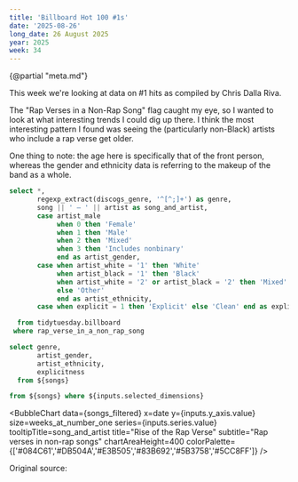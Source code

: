 ```yaml
---
title: 'Billboard Hot 100 #1s'
date: '2025-08-26'
long_date: 26 August 2025
year: 2025
week: 34
---
```


{@partial "meta.md"}

This week we're looking at data on #1 hits as compiled by Chris Dalla Riva.

The "Rap Verses in a Non-Rap Song" flag caught my eye, so I wanted to look at what interesting trends I could dig up there. I think the most interesting pattern I found was seeing the (particularly non-Black) artists who include a rap verse get older.

One thing to note: the age here is specifically that of the front person, whereas the gender and ethnicity data is referring to the makeup of the band as a whole.

```sql songs
select *,
       regexp_extract(discogs_genre, '^[^;]+') as genre,
       song || ' – ' || artist as song_and_artist,
       case artist_male
            when 0 then 'Female'
            when 1 then 'Male'
            when 2 then 'Mixed'
            when 3 then 'Includes nonbinary'
            end as artist_gender,
       case when artist_white = '1' then 'White'
            when artist_black = '1' then 'Black'
            when artist_white = '2' or artist_black = '2' then 'Mixed'
            else 'Other'
            end as artist_ethnicity,
       case when explicit = 1 then 'Explicit' else 'Clean' end as explicitness

  from tidytuesday.billboard
 where rap_verse_in_a_non_rap_song
```

```sql dimensions
select genre,
       artist_gender,
       artist_ethnicity,
       explicitness
  from ${songs}
```

<DimensionGrid data={dimensions} name="selected_dimensions" />

```sql songs_filtered
from ${songs} where ${inputs.selected_dimensions}
```

<Dropdown name=y_axis title="Y-Axis">
    <DropdownOption valueLabel="Front Person Age" value="front_person_age" />
    <DropdownOption valueLabel="Overall Rating" value="overall_rating" />
    <DropdownOption valueLabel="Weeks at Number One" value="weeks_at_number_one" />
</Dropdown>

<Dropdown name=series title="Series">
    <DropdownOption valueLabel="Artist Ethnicity" value="artist_ethnicity" />
    <DropdownOption valueLabel="Artist Gender" value="artist_gender" />
    <DropdownOption valueLabel="Explicitness" value="explicitness" />
    <DropdownOption valueLabel="Genre" value="genre" />
</Dropdown>

<BubbleChart
    data={songs_filtered}
    x=date
    y={inputs.y_axis.value}
    size=weeks_at_number_one
    series={inputs.series.value}
    tooltipTitle=song_and_artist
    title="Rise of the Rap Verse"
    subtitle="Rap verses in non-rap songs"
    chartAreaHeight=400
    colorPalette={['#084C61','#DB504A','#E3B505','#83B692','#5B3758','#5CC8FF']}
/>

<Note>
  Original source: <Link url="https://docs.google.com/spreadsheets/d/1j1AUgtMnjpFTz54UdXgCKZ1i4bNxFjf01ImJ-BqBEt0/edit?gid=1974823090#gid=1974823090" label="Billboard Hot 100 Number Ones Database" />
  <Info description="#1 hits between 4 August 1958 and 11 January 2025" />
</Note>
